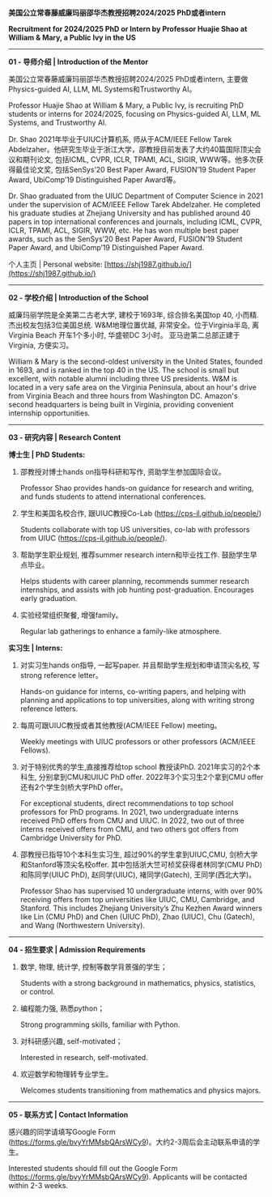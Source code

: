 **美国公立常春藤威廉玛丽邵华杰教授招聘2024/2025 PhD或者intern**

**Recruitment for 2024/2025 PhD or Intern by Professor Huajie Shao at William & Mary, a Public Ivy in the US**

---

**01 - 导师介绍 | Introduction of the Mentor**

美国公立常春藤威廉玛丽邵华杰教授招聘2024/2025 PhD或者intern, 主要做Physics-guided AI, LLM, ML Systems和Trustworthy AI。

Professor Huajie Shao at William & Mary, a Public Ivy, is recruiting PhD students or interns for 2024/2025, focusing on Physics-guided AI, LLM, ML Systems, and Trustworthy AI.

Dr. Shao 2021年毕业于UIUC计算机系, 师从于ACM/IEEE Fellow Tarek Abdelzaher。他研究生毕业于浙江大学，邵教授目前发表了大约40篇国际顶尖会议和期刊论文, 包括ICML, CVPR, ICLR, TPAMI, ACL, SIGIR, WWW等。他多次获得最佳论文奖, 包括SenSys’20 Best Paper Award, FUSION’19 Student Paper Award, UbiComp’19 Distinguished Paper Award等。

Dr. Shao graduated from the UIUC Department of Computer Science in 2021 under the supervision of ACM/IEEE Fellow Tarek Abdelzaher. He completed his graduate studies at Zhejiang University and has published around 40 papers in top international conferences and journals, including ICML, CVPR, ICLR, TPAMI, ACL, SIGIR, WWW, etc. He has won multiple best paper awards, such as the SenSys’20 Best Paper Award, FUSION’19 Student Paper Award, and UbiComp’19 Distinguished Paper Award.

个人主页 | Personal website: [https://shj1987.github.io/](https://shj1987.github.io/)

---

**02 - 学校介绍 | Introduction of the School**

威廉玛丽学院是全美第二古老大学, 建校于1693年, 综合排名美国top 40, 小而精. 杰出校友包括3位美国总统. W&M地理位置优越, 非常安全。位于Virginia半岛, 离Virginia Beach 开车1个多小时, 华盛顿DC 3小时。 亚马逊第二总部正建于Virginia, 方便实习。

William & Mary is the second-oldest university in the United States, founded in 1693, and is ranked in the top 40 in the US. The school is small but excellent, with notable alumni including three US presidents. W&M is located in a very safe area on the Virginia Peninsula, about an hour's drive from Virginia Beach and three hours from Washington DC. Amazon's second headquarters is being built in Virginia, providing convenient internship opportunities.

---

**03 - 研究内容 | Research Content**

**博士生 | PhD Students:**

1. 邵教授对博士hands on指导科研和写作, 资助学生参加国际会议。

   Professor Shao provides hands-on guidance for research and writing, and funds students to attend international conferences.

2. 学生和美国名校合作, 跟UIUC教授Co-Lab (https://cps-il.github.io/people/)

   Students collaborate with top US universities, co-lab with professors from UIUC (https://cps-il.github.io/people/).

3. 帮助学生职业规划, 推荐summer research intern和毕业找工作. 鼓励学生早点毕业。

   Helps students with career planning, recommends summer research internships, and assists with job hunting post-graduation. Encourages early graduation.

4. 实验经常组织聚餐, 增强family。

   Regular lab gatherings to enhance a family-like atmosphere.

**实习生 | Interns:**

1. 对实习生hands on指导, 一起写paper. 并且帮助学生规划和申请顶尖名校, 写strong reference letter。

   Hands-on guidance for interns, co-writing papers, and helping with planning and applications to top universities, along with writing strong reference letters.

2. 每周可跟UIUC教授或者其他教授(ACM/IEEE Fellow) meeting。

   Weekly meetings with UIUC professors or other professors (ACM/IEEE Fellows).

3. 对于特别优秀的学生,直接推荐给top school 教授读PhD. 2021年实习的2个本科生, 分别拿到CMU和UIUC PhD offer. 2022年3个实习生2个拿到CMU offer还有2个学生剑桥大学PhD offer。

   For exceptional students, direct recommendations to top school professors for PhD programs. In 2021, two undergraduate interns received PhD offers from CMU and UIUC. In 2022, two out of three interns received offers from CMU, and two others got offers from Cambridge University for PhD.

4. 邵教授已指导10个本科生实习生, 超过90%的学生拿到UIUC,CMU, 剑桥大学和Stanford等顶尖名校offer. 其中包括浙大竺可桢奖获得者林同学(CMU PhD)和陈同学(UIUC PhD), 赵同学(UIUC), 褚同学(Gatech), 王同学(西北大学)。

   Professor Shao has supervised 10 undergraduate interns, with over 90% receiving offers from top universities like UIUC, CMU, Cambridge, and Stanford. This includes Zhejiang University’s Zhu Kezhen Award winners like Lin (CMU PhD) and Chen (UIUC PhD), Zhao (UIUC), Chu (Gatech), and Wang (Northwestern University).

---

**04 - 招生要求 | Admission Requirements**

1. 数学, 物理, 统计学, 控制等数学背景强的学生；

   Students with a strong background in mathematics, physics, statistics, or control.

2. 编程能力强, 熟悉python；

   Strong programming skills, familiar with Python.

3. 对科研感兴趣, self-motivated；

   Interested in research, self-motivated.

4. 欢迎数学和物理转专业学生。

   Welcomes students transitioning from mathematics and physics majors.

---

**05 - 联系方式 | Contact Information**

感兴趣的同学请填写Google Form (https://forms.gle/bvyYrMMsbQArsWCy9)。大约2-3周后会主动联系申请的学生。

Interested students should fill out the Google Form (https://forms.gle/bvyYrMMsbQArsWCy9). Applicants will be contacted within 2-3 weeks.
